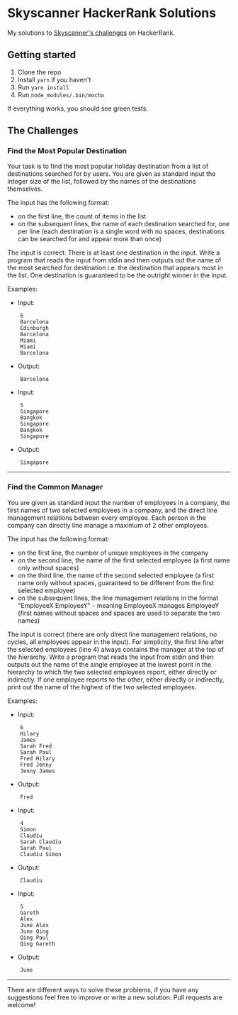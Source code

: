 # Skyscanner HackerRank Solutions

My solutions to [Skyscanner's challenges](https://github.com/tristaneljed/Skyscanner-HackerRank-Most-Popular-Destination) on HackerRank.

## Getting started

1. Clone the repo
2. Install `yarn` if you haven't
3. Run `yarn install`
4. Run `node_modules/.bin/mocha`

If everything works, you should see green tests.

## The Challenges

### Find the Most Popular Destination

Your task is to find the most popular holiday destination from a list of destinations searched for by users.
You are given as standard input the integer size of the list, followed by the names of the destinations themselves.

The input has the following format:

- on the first line, the count of items in the list
- on the subsequent lines, the name of each destination searched for, one per line (each destination is a single word with no spaces, destinations can be searched for and appear more than once)

The input is correct. There is at least one destination in the input.
Write a program that reads the input from stdin and then outputs out the name of the most searched for destination i.e. the destination that appears most in the list.  One destination is guaranteed to be the outright winner in the input.

Examples:

* Input:
```
    6
    Barcelona
    Edinburgh
    Barcelona
    Miami
    Miami
    Barcelona
```
* Output:
```
    Barcelona
```
* Input:
```
    5
    Singapore
    Bangkok
    Singapore
    Bangkok
    Singapore
```
* Output:
```
    Singapore
```

---

### Find the Common Manager

You are given as standard input the number of employees in a company, the first names of two selected employees in a company, and the direct line management relations between every employee. Each person in the company can directly line manage a maximum of 2 other employees.

The input has the following format:

- on the first line, the number of unique employees in the company
- on the second line, the name of the first selected employee (a first name only without spaces)
- on the third line, the name of the second selected employee (a first name only without spaces, guaranteed to be different from the first selected employee)
- on the subsequent lines, the line management relations in the format "EmployeeX EmployeeY" - meaning EmployeeX manages EmployeeY (first names without spaces and spaces are used to separate the two names)

The input is correct (there are only direct line management relations, no cycles, all employees appear in the input). For simplicity, the first line after the selected employees (line 4) always contains the manager at the top of the hierarchy.
Write a program that reads the input from stdin and then outputs out the name of the single employee at the lowest point in the hierarchy to which the two selected employees report, either directly or indirectly. If one employee reports to the other, either directly or indirectly, print out the name of the highest of the two selected employees.

Examples:
* Input:
```
    6
    Hilary
    James
    Sarah Fred
    Sarah Paul
    Fred Hilary
    Fred Jenny
    Jenny James
```
* Output:
```
    Fred
```
* Input:
```
    4
    Simon
    Claudiu
    Sarah Claudiu
    Sarah Paul
    Claudiu Simon
```
* Output:
```
    Claudiu
```
* Input:
```
    5
    Gareth
    Alex
    June Alex
    June Qing
    Qing Paul
    Qing Gareth
```
* Output:
```
    June
```

---

There are different ways to solve these problems, if you have any suggestions feel free to improve or write a new solution. Pull requests are welcome!
